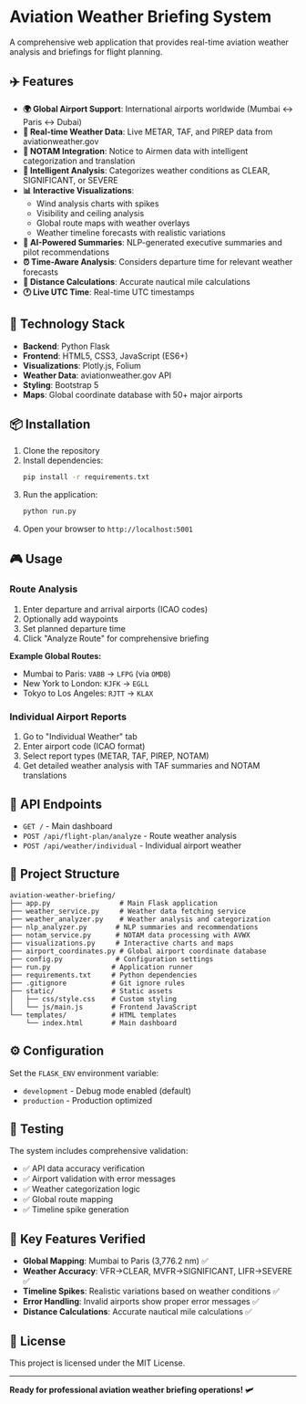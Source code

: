 # Aviation Weather Briefing System

A comprehensive web application that provides real-time aviation weather analysis and briefings for flight planning.

## ✈️ Features

- **🌍 Global Airport Support**: International airports worldwide (Mumbai ↔ Paris ↔ Dubai)
- **📡 Real-time Weather Data**: Live METAR, TAF, and PIREP data from aviationweather.gov
- **🔔 NOTAM Integration**: Notice to Airmen data with intelligent categorization and translation
- **🎯 Intelligent Analysis**: Categorizes weather conditions as CLEAR, SIGNIFICANT, or SEVERE
- **📊 Interactive Visualizations**: 
  - Wind analysis charts with spikes
  - Visibility and ceiling analysis
  - Global route maps with weather overlays
  - Weather timeline forecasts with realistic variations
- **🤖 AI-Powered Summaries**: NLP-generated executive summaries and pilot recommendations
- **⏰ Time-Aware Analysis**: Considers departure time for relevant weather forecasts
- **📏 Distance Calculations**: Accurate nautical mile calculations
- **🕐 Live UTC Time**: Real-time UTC timestamps

## 🚀 Technology Stack

- **Backend**: Python Flask
- **Frontend**: HTML5, CSS3, JavaScript (ES6+)
- **Visualizations**: Plotly.js, Folium
- **Weather Data**: aviationweather.gov API
- **Styling**: Bootstrap 5
- **Maps**: Global coordinate database with 50+ major airports

## 📦 Installation

1. Clone the repository
2. Install dependencies:
   ```bash
   pip install -r requirements.txt
   ```
3. Run the application:
   ```bash
   python run.py
   ```
4. Open your browser to `http://localhost:5001`

## 🎮 Usage

### Route Analysis
1. Enter departure and arrival airports (ICAO codes)
2. Optionally add waypoints
3. Set planned departure time
4. Click "Analyze Route" for comprehensive briefing

**Example Global Routes:**
- Mumbai to Paris: `VABB` → `LFPG` (via `OMDB`)
- New York to London: `KJFK` → `EGLL`
- Tokyo to Los Angeles: `RJTT` → `KLAX`

### Individual Airport Reports
1. Go to "Individual Weather" tab
2. Enter airport code (ICAO format)
3. Select report types (METAR, TAF, PIREP, NOTAM)
4. Get detailed weather analysis with TAF summaries and NOTAM translations

## 🔌 API Endpoints

- `GET /` - Main dashboard
- `POST /api/flight-plan/analyze` - Route weather analysis
- `POST /api/weather/individual` - Individual airport weather

## 📁 Project Structure

```
aviation-weather-briefing/
├── app.py                 # Main Flask application
├── weather_service.py     # Weather data fetching service
├── weather_analyzer.py    # Weather analysis and categorization
├── nlp_analyzer.py       # NLP summaries and recommendations
├── notam_service.py      # NOTAM data processing with AVWX
├── visualizations.py     # Interactive charts and maps
├── airport_coordinates.py # Global airport coordinate database
├── config.py             # Configuration settings
├── run.py               # Application runner
├── requirements.txt     # Python dependencies
├── .gitignore           # Git ignore rules
├── static/              # Static assets
│   ├── css/style.css    # Custom styling
│   └── js/main.js       # Frontend JavaScript
└── templates/           # HTML templates
    └── index.html       # Main dashboard
```

## ⚙️ Configuration

Set the `FLASK_ENV` environment variable:
- `development` - Debug mode enabled (default)
- `production` - Production optimized

## 🧪 Testing

The system includes comprehensive validation:
- ✅ API data accuracy verification
- ✅ Airport validation with error messages
- ✅ Weather categorization logic
- ✅ Global route mapping
- ✅ Timeline spike generation

## 🌟 Key Features Verified

- **Global Mapping**: Mumbai to Paris (3,776.2 nm) ✅
- **Weather Accuracy**: VFR→CLEAR, MVFR→SIGNIFICANT, LIFR→SEVERE ✅
- **Timeline Spikes**: Realistic variations based on weather conditions ✅
- **Error Handling**: Invalid airports show proper error messages ✅
- **Distance Calculations**: Accurate nautical mile calculations ✅

## 📄 License

This project is licensed under the MIT License.

---

**Ready for professional aviation weather briefing operations! 🛩️**
